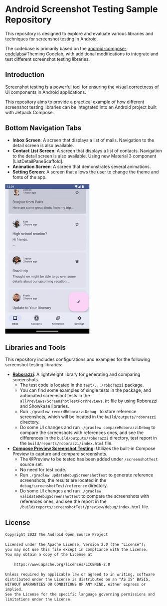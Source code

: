 # Android Screenshot Testing Sample Repository

This repository is designed to explore and evaluate various libraries and techniques for screenshot testing in Android. 

The codebase is primarily based on the [android-compose-codelabs](https://github.com/android/codelab-android-compose)#Theming Codelab, 
with additional modifications to integrate and test different screenshot testing libraries.

## Introduction

Screenshot testing is a powerful tool for ensuring the visual correctness of UI components in Android applications. 

This repository aims to provide a practical example of how different screenshot testing libraries can be integrated into an Android project built with Jetpack Compose.

## Bottom Navigation Tabs
- **Inbox Screen**: A screen that displays a list of mails. Navigation to the detail screen is also available.
- **Contact List Screen**: A screen that displays a list of contacts. Navigation to the detail screen is also available. Using new Material 3 component [ListDetailPaneScaffold].
- **Animation Screen**: A screen that demonstrates several animations.
- **Setting Screen**: A screen that allows the user to change the theme and fonts of the app.

![Video Gif](https://github.com/bingningO/screenshot-testing-sample-app/blob/main/images/app.gif)

## Libraries and Tools

This repository includes configurations and examples for the following screenshot testing libraries:

- **[Roborazzi](https://github.com/takahirom/roborazzi)**: A lightweight library for generating and comparing screenshots.
  - The test code is located in the `test/.../roborazzi` package. 
  - You can find some examples of single tests in the package, and automated screenshot tests in the `allPreviews/ScreenshotTestForPreviews.kt` file by using Roborazzi and Showkase libraries.
  - Run `./gradlew recordRoborazziDebug ` to store reference screenshots, which will be located in the `build/outputs/roborazzi` directory.
  - Do some UI changes and run `./gradlew compareRoborazziDebug` to compare the screenshots with references ones, and see the differences in the `build/outputs/roborazzi` directory, test report in the `build/reports/roborazzi/index.html` file.
- **[Compose Preview Screenshot Testing](https://developer.android.com/studio/preview/compose-screenshot-testing)**: Utilizes the built-in Compose Preview to capture and compare screenshots.
  - The @Preview to be tested has been added under `/screenshotTest` source set.
  - No need for test code.
  - Run `./gradlew updateDebugScreenshotTest` to generate reference screenshots, the results are located in the `debug/screenshotTest/reference` directory.
  - Do some UI changes and run `./gradlew validateDebugScreenshotTest` to compare the screenshots with references ones, and see the report in the `/build/reports/screenshotTest/preview/debug/index.html` file.

## License

```
Copyright 2022 The Android Open Source Project

Licensed under the Apache License, Version 2.0 (the "License");
you may not use this file except in compliance with the License.
You may obtain a copy of the License at

    https://www.apache.org/licenses/LICENSE-2.0

Unless required by applicable law or agreed to in writing, software
distributed under the License is distributed on an "AS IS" BASIS,
WITHOUT WARRANTIES OR CONDITIONS OF ANY KIND, either express or implied.
See the License for the specific language governing permissions and
limitations under the License.
```
